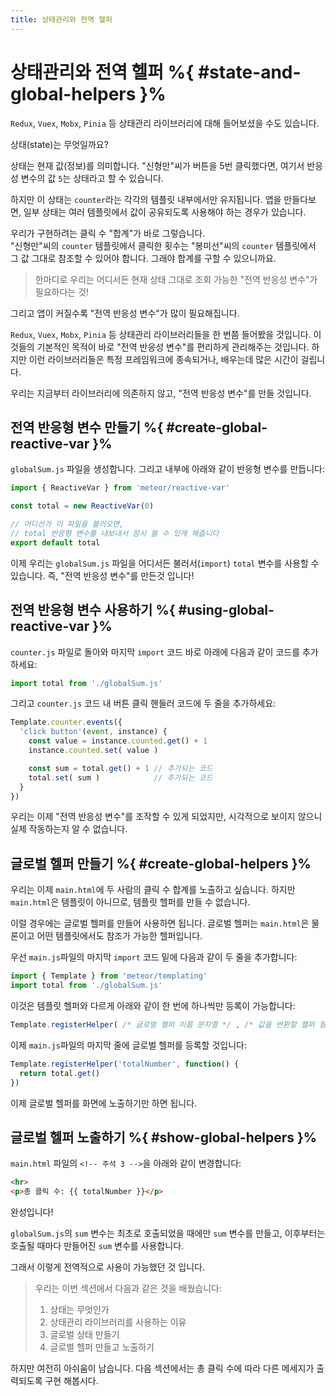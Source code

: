 ```yaml
---
title: 상태관리와 전역 헬퍼
---
```


# 상태관리와 전역 헬퍼 %{ #state-and-global-helpers }%

`Redux`, `Vuex`, `Mobx`, `Pinia` 등 상태관리 라이브러리에 대해 들어보셨을 수도 있습니다.

상태(state)는 무엇일까요?

상태는 현재 값(정보)를 의미합니다.
"신형만"씨가 버튼을 5번 클릭했다면,
여기서 반응성 변수의 값 `5`는 상태라고 할 수 있습니다.

하지만 이 상태는 `counter`라는 각각의 템플릿 내부에서만 유지됩니다.
앱을 만들다보면, 일부 상태는 여러 템플릿에서 값이 공유되도록 사용해야 하는 경우가 있습니다.

우리가 구현하려는 클릭 수 "합계"가 바로 그렇습니다. <br>
"신형만"씨의 `counter` 템플릿에서 클릭한 횟수는
"봉미선"씨의 `counter` 템플릿에서 그 값 그대로 참조할 수 있어야 합니다.
그래야 합계를 구할 수 있으니까요.

> 한마디로 우리는 어디서든 현재 상태 그대로 조회 가능한 "전역 반응성 변수"가 필요하다는 것!

그리고 앱이 커질수록 "전역 반응성 변수"가 많이 필요해집니다.

`Redux`, `Vuex`, `Mobx`, `Pinia` 등 상태관리 라이브러리들을 한 번쯤 들어봤을 것입니다.
이것들의 기본적인 목적이 바로 "전역 반응성 변수"를 편리하게 관리해주는 것입니다.
하지만 이런 라이브러리들은 특정 프레임워크에 종속되거나, 배우는데 많은 시간이 걸립니다.

우리는 지금부터 라이브러리에 의존하지 않고,
"전역 반응성 변수"를 만들 것입니다.

## 전역 반응형 변수 만들기 %{ #create-global-reactive-var }%

`globalSum.js` 파일을 생성합니다.
그리고 내부에 아래와 같이 반응형 변수를 만듭니다:
```js
import { ReactiveVar } from 'meteor/reactive-var'

const total = new ReactiveVar(0)

// 어디선가 이 파일을 불러오면,
// total 반응형 변수를 내보내서 잠시 쓸 수 있게 해줍니다
export default total
```

이제 우리는 `globalSum.js` 파일을 어디서든 불러서(`import`) `total` 변수를 사용할 수 있습니다.
즉, "전역 반응성 변수"를 만든것 입니다!

## 전역 반응형 변수 사용하기 %{ #using-global-reactive-var }%

`counter.js` 파일로 돌아와 마지막 `import` 코드 바로 아래에 다음과 같이 코드를 추가하세요:
```js
import total from './globalSum.js'
```

그리고 `counter.js` 코드 내 버튼 클릭 핸들러 코드에 두 줄을 추가하세요:
```js
Template.counter.events({
  'click button'(event, instance) {
    const value = instance.counted.get() + 1
    instance.counted.set( value )

    const sum = total.get() + 1 // 추가되는 코드
    total.set( sum )            // 추가되는 코드
  }
})
```

우리는 이제 "전역 반응성 변수"를 조작할 수 있게 되었지만,
시각적으로 보이지 않으니 실제 작동하는지 알 수 없습니다.

## 글로벌 헬퍼 만들기 %{ #create-global-helpers }%

우리는 이제 `main.html`에 두 사람의 클릭 수 합계를 노출하고 싶습니다.
하지만 `main.html`은 템플릿이 아니므로,
템플릿 헬퍼를 만들 수 없습니다.

이럴 경우에는 글로벌 헬퍼를 만들어 사용하면 됩니다.
글로벌 헬퍼는 `main.html`은 물론이고 어떤 템플릿에서도 참조가 가능한 헬퍼입니다.

우선 `main.js`파일의 마지막 `import` 코드 밑에 다음과 같이 두 줄을 추가합니다:
```js
import { Template } from 'meteor/templating'
import total from './globalSum.js'
```

이것은 템플릿 헬퍼와 다르게 아래와 같이 한 번에 하나씩만 등록이 가능합니다:
```js
Template.registerHelper( /* 글로벌 헬퍼 이름 문자열 */ , /* 값을 반환할 헬퍼 함수 */ )
```

이제 `main.js`파일의 마지막 줄에 글로벌 헬퍼를 등록할 것입니다:
```js
Template.registerHelper('totalNumber', function() {
  return total.get()
})
```

이제 글로벌 헬퍼를 화면에 노출하기만 하면 됩니다.

## 글로벌 헬퍼 노출하기 %{ #show-global-helpers }%

`main.html` 파일의 `<!-- 주석 3 -->`을 아래와 같이 변경합니다:
```html
<hr>
<p>총 클릭 수: {{ totalNumber }}</p>
```

완성입니다!

`globalSum.js`의 `sum` 변수는 최초로 호출되었을 때에만 `sum` 변수를 만들고,
이후부터는 호출될 때마다 만들어진 `sum` 변수를 사용합니다.

그래서 이렇게 전역적으로 사용이 가능했던 것 입니다.

> 우리는 이번 섹션에서 다음과 같은 것을 배웠습니다:
> 1. 상태는 무엇인가
> 2. 상태관리 라이브러리를 사용하는 이유
> 3. 글로벌 상태 만들기
> 4. 글로벌 헬퍼 만들고 노출하기

하지만 여전히 아쉬움이 남습니다.
다음 섹션에서는 총 클릭 수에 따라 다른 메세지가 출력되도록 구현 해봅시다.














